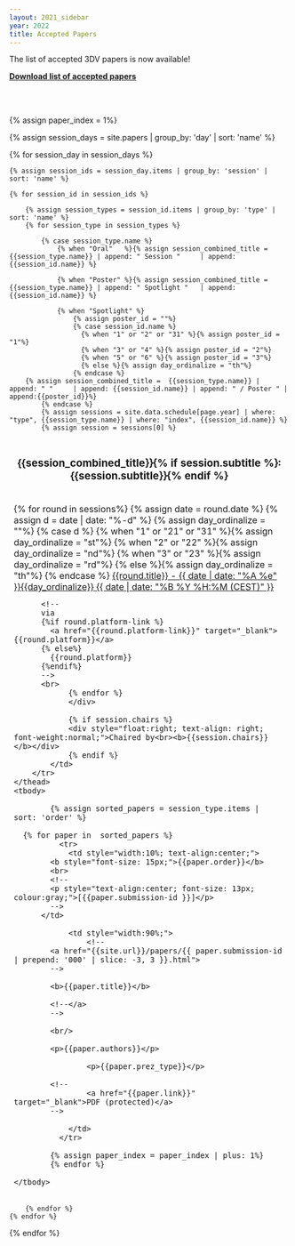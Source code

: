 ```yaml
---
layout: 2021_sidebar
year: 2022
title: Accepted Papers
---
```


The list of accepted 3DV papers is now available!

**[Download list of accepted papers]({{site.url}}/files/2022/papers_accepted.txt)**


<br><br>

{% assign paper_index = 1%}

{% assign session_days = site.papers | group_by: 'day'  | sort: 'name' %}

{% for session_day in session_days %}

	{% assign session_ids = session_day.items | group_by: 'session' | sort: 'name' %}

	{% for session_id in session_ids %}

		{% assign session_types = session_id.items | group_by: 'type' | sort: 'name' %}
		{% for session_type in session_types %}
	
			{% case session_type.name %}
				{% when "Oral"   %}{% assign session_combined_title = 	{{session_type.name}} | append: " Session " 	| append: {{session_id.name}} %}

				{% when "Poster" %}{% assign session_combined_title = 	{{session_type.name}} | append: " Spotlight " 	| append: {{session_id.name}} %}

				{% when "Spotlight" %}
					{% assign poster_id = ""%}
					{% case session_id.name %}
					  {% when "1" or "2" or "31" %}{% assign poster_id = "1"%}
					  {% when "3" or "4" %}{% assign poster_id = "2"%}
					  {% when "5" or "6" %}{% assign poster_id = "3"%}
					  {% else %}{% assign day_ordinalize = "th"%}
					{% endcase %}
        {% assign session_combined_title = 	{{session_type.name}} | append: " " 	| append: {{session_id.name}} | append: " / Poster " | append:{{poster_id}}%}
			{% endcase %}
			{% assign sessions = site.data.schedule[page.year] | where: "type", {{session_type.name}} | where: "index", {{session_id.name}} %}
			{% assign session = sessions[0] %}
			
<table class="table table-striped">
	<thead>
		<tr class="bg-dark text-light" id="{{session_type.name}}{{session_id.name}}">
			<td colspan="2" style="text-align: left;">
		   		<div style="width:100%; text-align: center;">
		   			<h3>{{session_combined_title}}{% if session.subtitle %}: {{session.subtitle}}{% endif %}</h3>
		   		</div>
		   		<br>
		   		<div style="float:left;">
				{% for round in sessions%}
					{% assign date = round.date %}
					{% assign d = date | date: "%-d" %}
					{% assign day_ordinalize = ""%}
					{% case d %}
					  {% when "1" or "21" or "31" %}{% assign day_ordinalize = "st"%}
					  {% when "2" or "22" %}{% assign day_ordinalize = "nd"%}
					  {% when "3" or "23" %}{% assign day_ordinalize = "rd"%}
					  {% else %}{% assign day_ordinalize = "th"%}
					{% endcase %}
					<a href="{{site.url}}/{{page.year}}/schedule/#Day{{round.day}}Round{{round.round}}">
          {{round.title}} - {{ date | date: "%A %e" }}{{day_ordinalize}} {{ date | date: "%B %Y %H:%M (CEST)" }}
          </a>
					
          <!--
          via
          {%if round.platform-link %}
            <a href="{{round.platform-link}}" target="_blank">{{round.platform}}</a>
          {% else%}
            {{round.platform}}
          {%endif%}
          -->
          <br>
				{% endfor %}
				</div>

			   	{% if session.chairs %}
			   	<div style="float:right; text-align: right; font-weight:normal;">Chaired by<br><b>{{session.chairs}}</b></div>
			   	{% endif %}
			</td>
		</tr>
	</thead>
	<tbody>

			{% assign sorted_papers = session_type.items | sort: 'order' %}
			
      {% for paper in  sorted_papers %}
			  <tr>
			    <td style="width:10%; text-align:center;">
            <b style="font-size: 15px;">{{paper.order}}</b>
            <br>
            <!--
            <p style="text-align:center; font-size: 13px; colour:gray;">[{{paper.submission-id }}]</p>
            -->
          </td>

			    <td style="width:90%;"> 
			    	<!--
            <a href="{{site.url}}/papers/{{ paper.submission-id | prepend: '000' | slice: -3, 3 }}.html">
            -->

            <b>{{paper.title}}</b>

            <!--</a>
            -->

            <br/>
			    	
            <p>{{paper.authors}}</p>
 
			    	<p>{{paper.prez_type}}</p>

            <!--
			    	<a href="{{paper.link}}" target="_blank">PDF (protected)</a>
            -->

			    </td>
			  </tr>
	
			{% assign paper_index = paper_index | plus: 1%}	
			{% endfor %}

	</tbody>
</table>

		{% endfor %}
	{% endfor %}
{% endfor %}

<br>
